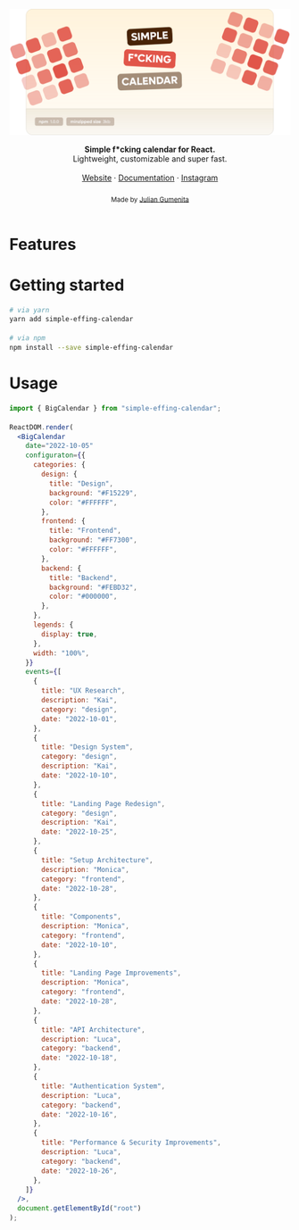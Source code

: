 <a href="https://github.com/juliangumenita/simple-effing-calendar"><img alt="simple-effing-calendar" src="https://raw.githubusercontent.com/juliangumenita/simple-effing-calendar/main/src/Demo/Assets/Header.svg"/></a>
<br />
<div align="center"><strong>Simple f*cking calendar for React.</strong></div>
<div align="center">Lightweight, customizable and super fast.</div>
<br />
<div align="center">
<a href="https://gumenita.com/">Website</a>
<span> · </span>
<a href="https://github.com/juliangumenita/simple-effing-calendar">Documentation</a>
<span> · </span>
<a href="https://www.instagram.com/juliangumenita/">Instagram</a>
</div>
<br />
<div align="center">
  <sub>Made by <a href="https://gumenita.com/">Julian Gumenita</a>‍</sub>
</div>
<br />

# Features

# Getting started

```bash
# via yarn
yarn add simple-effing-calendar

# via npm
npm install --save simple-effing-calendar
```

# Usage

```jsx
import { BigCalendar } from "simple-effing-calendar";

ReactDOM.render(
  <BigCalendar
    date="2022-10-05"
    configuraton={{
      categories: {
        design: {
          title: "Design",
          background: "#F15229",
          color: "#FFFFFF",
        },
        frontend: {
          title: "Frontend",
          background: "#FF7300",
          color: "#FFFFFF",
        },
        backend: {
          title: "Backend",
          background: "#FEBD32",
          color: "#000000",
        },
      },
      legends: {
        display: true,
      },
      width: "100%",
    }}
    events={[
      {
        title: "UX Research",
        description: "Kai",
        category: "design",
        date: "2022-10-01",
      },
      {
        title: "Design System",
        category: "design",
        description: "Kai",
        date: "2022-10-10",
      },
      {
        title: "Landing Page Redesign",
        category: "design",
        description: "Kai",
        date: "2022-10-25",
      },
      {
        title: "Setup Architecture",
        description: "Monica",
        category: "frontend",
        date: "2022-10-28",
      },
      {
        title: "Components",
        description: "Monica",
        category: "frontend",
        date: "2022-10-10",
      },
      {
        title: "Landing Page Improvements",
        description: "Monica",
        category: "frontend",
        date: "2022-10-28",
      },
      {
        title: "API Architecture",
        description: "Luca",
        category: "backend",
        date: "2022-10-18",
      },
      {
        title: "Authentication System",
        description: "Luca",
        category: "backend",
        date: "2022-10-16",
      },
      {
        title: "Performance & Security Improvements",
        description: "Luca",
        category: "backend",
        date: "2022-10-26",
      },
    ]}
  />,
  document.getElementById("root")
);
```
